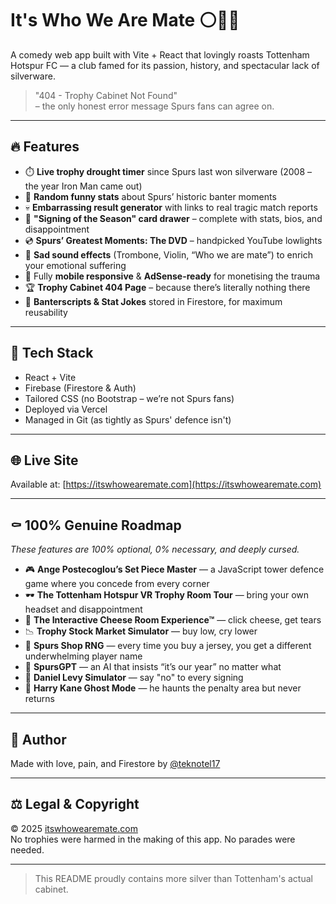 # It's Who We Are Mate ⚪🐓💀

A comedy web app built with Vite + React that lovingly roasts Tottenham Hotspur FC — a club famed for its passion, history, and spectacular lack of silverware.

> "404 - Trophy Cabinet Not Found"  
> – the only honest error message Spurs fans can agree on.

---

## 🔥 Features

- ⏱️ **Live trophy drought timer** since Spurs last won silverware (2008 – the year Iron Man came out)
- 🤡 **Random funny stats** about Spurs’ historic banter moments
- 💀 **Embarrassing result generator** with links to real tragic match reports
- 📸 **"Signing of the Season" card drawer** – complete with stats, bios, and disappointment
- 💿 **Spurs’ Greatest Moments: The DVD** – handpicked YouTube lowlights
- 🎻 **Sad sound effects** (Trombone, Violin, “Who we are mate”) to enrich your emotional suffering
- 🧠 Fully **mobile responsive** & **AdSense-ready** for monetising the trauma
- 🏆 **Trophy Cabinet 404 Page** – because there’s literally nothing there
- 📜 **Banterscripts & Stat Jokes** stored in Firestore, for maximum reusability

---

## 🧪 Tech Stack

- React + Vite
- Firebase (Firestore & Auth)
- Tailored CSS (no Bootstrap – we’re not Spurs fans)
- Deployed via Vercel
- Managed in Git (as tightly as Spurs' defence isn't)

---

## 🌐 Live Site

Available at: [https://itswhowearemate.com](https://itswhowearemate.com)

---

## ⚰️ 100% Genuine Roadmap

_These features are 100% optional, 0% necessary, and deeply cursed._

- 🎮 **Ange Postecoglou’s Set Piece Master** — a JavaScript tower defence game where you concede from every corner
- 🕶️ **The Tottenham Hotspur VR Trophy Room Tour** — bring your own headset and disappointment
- 🧀 **The Interactive Cheese Room Experience™** — click cheese, get tears
- 📉 **Trophy Stock Market Simulator** — buy low, cry lower
- 🛒 **Spurs Shop RNG** — every time you buy a jersey, you get a different underwhelming player name
- 🧠 **SpursGPT** — an AI that insists “it’s our year” no matter what
- 🧼 **Daniel Levy Simulator** — say "no" to every signing
- 🧟 **Harry Kane Ghost Mode** — he haunts the penalty area but never returns

---

## 🧔 Author

Made with love, pain, and Firestore by [@teknotel17](https://github.com/teknotel17)

---

## ⚖️ Legal & Copyright

© 2025 [itswhowearemate.com](https://itswhowearemate.com)  
No trophies were harmed in the making of this app. No parades were needed.

---

> This README proudly contains more silver than Tottenham's actual cabinet.
